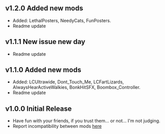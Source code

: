 ## v1.2.0 Added new mods
- Added: LethalPosters, NeedyCats, FunPosters.
- Readme update

## v1.1.1 New issue new day
- Readme update

## v1.1.0 Added new mods
- Added: LCUltrawide, Dont_Touch_Me, LCFartLizards, AlwaysHearActiveWalkies, BonkHitSFX, Boombox_Controller.
- Readme update

## v1.0.0 Initial Release
- Have fun with your friends, if you trust them... or not... I'm not judging.
- Report incompatibility between mods [here](https://github.com/IlBuonTommy/Kavpack/issues)